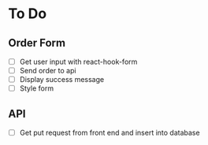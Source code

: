# To Do

## Order Form
- [ ] Get user input with react-hook-form
- [ ] Send order to api
- [ ] Display success message
- [ ] Style form

## API
- [ ] Get put request from front end and insert into database
